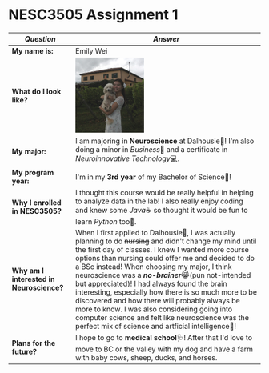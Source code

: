 # NESC3505 Assignment 1

| ***Question*** | ***Answer*** |
| ----------- | ----------- |
| **My name is:** | Emily Wei |
| **What do I look like?** |<img src="assignment 1.jpg" alt="emily" height="150" /> |
| **My major:** | I am majoring in **Neuroscience** at Dalhousie🧠! I'm also doing a minor in *Business*👔 and a certificate in *Neuroinnovative Technology*💻.|
| **My program year:** | I'm in my **3rd year** of my Bachelor of Science🧪! |
| **Why I enrolled in NESC3505?** | I thought this course would be really helpful in helping to analyze data in the lab! I also really enjoy coding and knew some *Java*☕ so thought it would be fun to learn *Python* too🐍. |
| **Why am I interested in Neuroscience?** | When I first applied to Dalhousie🐯, I was actually planning to do ~~nursing~~ and didn't change my mind until the first day of classes. I knew I wanted more course options than nursing could offer me and decided to do a BSc instead! When choosing my major, I think neuroscience was a ***no-brainer***😹(pun not-intended but appreciated)! I had always found the brain interesting, especially how there is so much more to be discovered and how there will probably always be more to know. I was also considering going into computer science and felt like neuroscience was the perfect mix of science and artficial intelligence🦿! |
| **Plans for the future?** | I hope to go to **medical school**🩺! After that I'd love to move to BC or the valley with my dog and have a farm with baby cows, sheep, ducks, and horses. |

<!--
**EmilyWeiDan/EmilyWeiDan** is a ✨ _special_ ✨ repository because its `README.md` (this file) appears on your GitHub profile.
